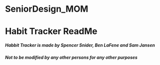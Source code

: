 # SeniorDesign_MOM

# Habit Tracker ReadMe

##### Habbit Tracker is made by Spencer Snider, Ben LaFene and Sam Jansen

##### Not to be modified by any other persons for any other purposes 
